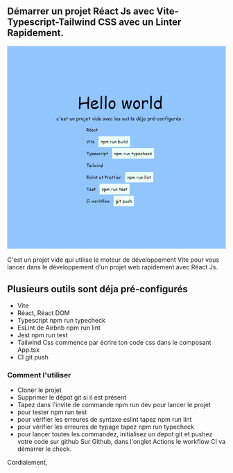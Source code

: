 ## Démarrer un projet Réact Js avec Vite-Typescript-Tailwind CSS avec un Linter Rapidement.

![Screenshot](https://github.com/sylvaincodes/qs_react_ts_tailwind/blob/master/public/images/psd.png)

C'est un projet vide qui utilise le moteur de développement Vite pour vous lancer dans le développement d'un projet web rapidement avec Réact Js.

## Plusieurs outils sont déja pré-configurés

- Vite             
- Réact, Réact DOM                
- Typescript         npm run typecheck
- EsLint de Airbnb   npm run lint
- Jest               npm run test
- Tailwind Css       commence par écrire ton code css dans le composant App.tsx
- CI                 git push 


### Comment l'utiliser


- Cloner le projet 
- Supprimer le dépot git si il est présent 
- Tapez dans l'invite de commande npm run dev pour lancer le projet
- pour tester  npm run test 
- pour vérifier les erreures de syntaxe eslint tapez npm run lint
- pour vérifier les erreures de typage tapez npm run typecheck
- pour lancer toutes les commandez, initialisez un depot git et pushez votre code sur github
 Sur Github, dans l'onglet Actions le workflow CI va démarrer le check.


Cordialement,
